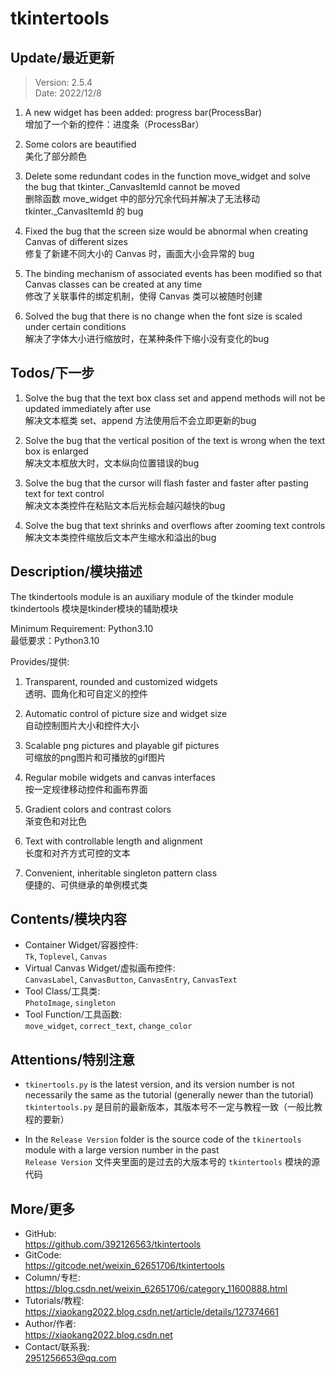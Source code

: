 **tkintertools**
================

Update/最近更新
-------------------
> Version: 2.5.4  
> Date: 2022/12/8

1. A new widget has been added: progress bar(ProcessBar)  
增加了一个新的控件：进度条（ProcessBar）

2. Some colors are beautified  
美化了部分颜色

3. Delete some redundant codes in the function move_widget and solve the bug that tkinter._CanvasItemId cannot be moved  
删除函数 move_widget 中的部分冗余代码并解决了无法移动 tkinter._CanvasItemId 的 bug

4. Fixed the bug that the screen size would be abnormal when creating Canvas of different sizes  
修复了新建不同大小的 Canvas 时，画面大小会异常的 bug

5. The binding mechanism of associated events has been modified so that Canvas classes can be created at any time  
修改了关联事件的绑定机制，使得 Canvas 类可以被随时创建

6. Solved the bug that there is no change when the font size is scaled under certain conditions  
解决了字体大小进行缩放时，在某种条件下缩小没有变化的bug

Todos/下一步
----------

1. Solve the bug that the text box class set and append methods will not be updated immediately after use  
解决文本框类 set、append 方法使用后不会立即更新的bug

2. Solve the bug that the vertical position of the text is wrong when the text box is enlarged  
解决文本框放大时，文本纵向位置错误的bug

3. Solve the bug that the cursor will flash faster and faster after pasting text for text control  
解决文本类控件在粘贴文本后光标会越闪越快的bug

4. Solve the bug that text shrinks and overflows after zooming text controls  
解决文本类控件缩放后文本产生缩水和溢出的bug

Description/模块描述
-------------------

The tkindertools module is an auxiliary module of the tkinder module  
tkindertools 模块是tkinder模块的辅助模块

Minimum Requirement: Python3.10  
最低要求：Python3.10

Provides/提供:
1. Transparent, rounded and customized widgets  
透明、圆角化和可自定义的控件

2. Automatic control of picture size and widget size  
自动控制图片大小和控件大小

3. Scalable png pictures and playable gif pictures  
可缩放的png图片和可播放的gif图片

4. Regular mobile widgets and canvas interfaces  
按一定规律移动控件和画布界面

5. Gradient colors and contrast colors  
渐变色和对比色

6. Text with controllable length and alignment  
长度和对齐方式可控的文本

7. Convenient, inheritable singleton pattern class  
便捷的、可供继承的单例模式类

Contents/模块内容
----------------

* Container Widget/容器控件:  
`Tk`, `Toplevel`, `Canvas`
* Virtual Canvas Widget/虚拟画布控件:  
`CanvasLabel`, `CanvasButton`, `CanvasEntry`, `CanvasText`
* Tool Class/工具类:  
`PhotoImage`, `singleton`
* Tool Function/工具函数:  
`move_widget`, `correct_text`, `change_color`

Attentions/特别注意
------------------

* `tkinertools.py` is the latest version, and its version number is not necessarily the same as the tutorial (generally newer than the tutorial)  
`tkintertools.py` 是目前的最新版本，其版本号不一定与教程一致（一般比教程的要新）

* In the `Release Version` folder is the source code of the `tkinertools` module with a large version number in the past  
`Release Version` 文件夹里面的是过去的大版本号的 `tkintertools` 模块的源代码

More/更多
--------

* GitHub:  
https://github.com/392126563/tkintertools
* GitCode:  
https://gitcode.net/weixin_62651706/tkintertools
* Column/专栏:  
https://blog.csdn.net/weixin_62651706/category_11600888.html
* Tutorials/教程:  
https://xiaokang2022.blog.csdn.net/article/details/127374661
* Author/作者:  
https://xiaokang2022.blog.csdn.net
* Contact/联系我:  
2951256653@qq.com
